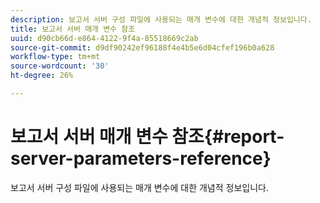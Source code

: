 ```yaml
---
description: 보고서 서버 구성 파일에 사용되는 매개 변수에 대한 개념적 정보입니다.
title: 보고서 서버 매개 변수 참조
uuid: d90cb66d-e864-4122-9f4a-85518669c2ab
source-git-commit: d9df90242ef96188f4e4b5e6d04cfef196b0a628
workflow-type: tm+mt
source-wordcount: '30'
ht-degree: 26%

---
```



# 보고서 서버 매개 변수 참조{#report-server-parameters-reference}

보고서 서버 구성 파일에 사용되는 매개 변수에 대한 개념적 정보입니다.

